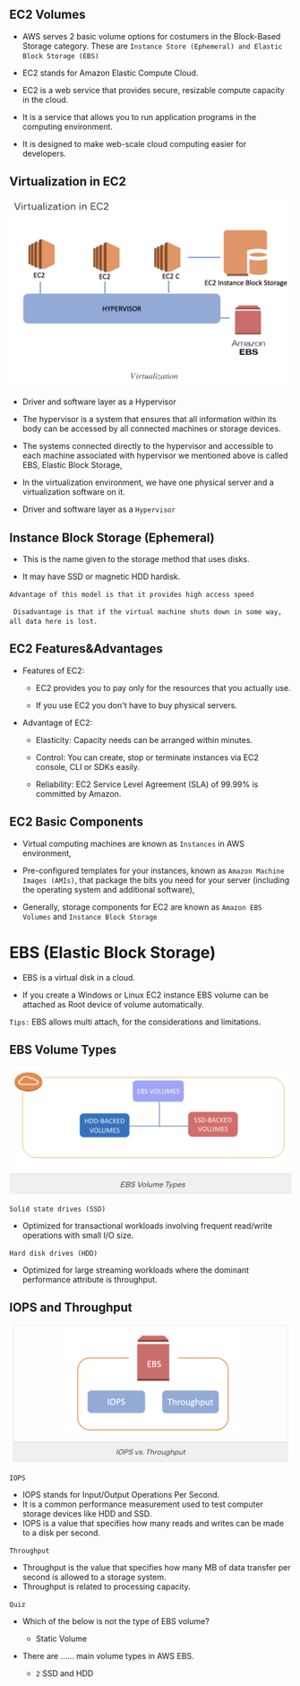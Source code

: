 ## EC2 Volumes

- AWS serves 2 basic volume options for costumers in the Block-Based Storage category. These are `Instance Store (Ephemeral) and Elastic Block Storage (EBS)`

- EC2 stands for Amazon Elastic Compute Cloud.

- EC2 is a web service that provides secure, resizable compute capacity in the cloud.

- It is a service that allows you to run application programs in the computing environment.

- It is designed to make web-scale cloud computing easier for developers.

## Virtualization in EC2

![12.png](./12.png)

- Driver and software layer as a Hypervisor

- The hypervisor is a system that ensures that all information within its body can be accessed by all connected machines or storage devices.

- The systems connected directly to the hypervisor and accessible to each machine associated with hypervisor we mentioned above is called EBS, Elastic Block Storage,

- In the virtualization environment, we have one physical server and a virtualization software on it.

- Driver and software layer as a `Hypervisor`

## Instance Block Storage (Ephemeral)

- This is the name given to the storage method that uses disks. 

- It may have SSD or magnetic HDD hardisk.

`Advantage of this model is that it provides high access speed`

` Disadvantage is that if the virtual machine shuts down in some way, all data here is lost.`

## EC2 Features&Advantages

- Features of EC2:

    - EC2 provides you to pay only for the resources that you actually use.

    - If you use EC2 you don't have to buy physical servers.

- Advantage of EC2:
    
    - Elasticity: Capacity needs can be arranged within minutes.

    -  Control: You can create, stop or terminate instances via EC2 console, CLI or SDKs easily.

    - Reliability: EC2 Service Level Agreement (SLA) of 99.99% is committed by Amazon.

## EC2 Basic Components

- Virtual computing machines are known as `Instances` in AWS environment,

- Pre-configured templates for your instances, known as `Amazon Machine Images (AMIs)`, that package the bits you need for your server (including the operating system and additional software),

- Generally, storage components for EC2 are known as `Amazon EBS Volumes` and `Instance Block Storage`

# EBS (Elastic Block Storage)
- EBS is a virtual disk in a cloud.

- If you create a Windows or Linux EC2 instance EBS volume can be attached as Root device of volume automatically.

`Tips:` EBS allows multi attach, for the considerations and limitations.

## EBS Volume Types

![123.png](./123.png)

`Solid state drives (SSD)`
       
- Optimized for transactional workloads involving frequent read/write operations with small I/O size.

`Hard disk drives (HDD)`

- Optimized for large streaming workloads where the dominant performance attribute is throughput.

## IOPS and Throughput

![1234.png](./1234.png)

`IOPS`

- IOPS stands for Input/Output Operations Per Second.
- It is a common performance measurement used to test computer storage devices like HDD and SSD.
- IOPS is a value that specifies how many reads and writes can be made to a disk per second.

`Throughput`

- Throughput is the value that specifies how many MB of data transfer per second is allowed to a storage system.
- Throughput is related to processing capacity.

`Quiz`
- Which of the below is not the type of EBS volume?
    - Static Volume

- There are …… main volume types in AWS EBS.
    - `2` SSD and HDD